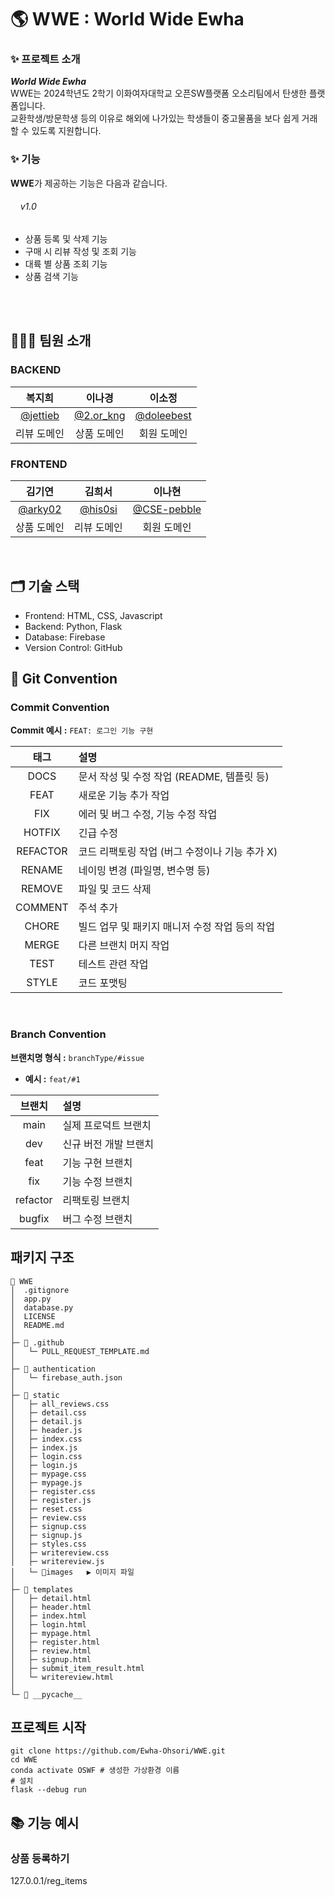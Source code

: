 # 🌎 WWE : World Wide Ewha

### ✨ 프로젝트 소개
_**World Wide Ewha**_<br>
WWE는 2024학년도 2학기 이화여자대학교 오픈SW플랫폼 오소리팀에서 탄생한 플랫폼입니다.<br>
교환학생/방문학생 등의 이유로 해외에 나가있는 학생들이 중고물품을 보다 쉽게 거래할 수 있도록 지원합니다.

### ✨ 기능
**WWE**가 제공하는 기능은 다음과 같습니다.
###### &nbsp;&nbsp;&nbsp;&nbsp;v1.0
- 상품 등록 및 삭제 기능
- 구매 시 리뷰 작성 및 조회 기능
- 대륙 별 상품 조회 기능
- 상품 검색 기능

<br>
<br>

## 🧑🏻‍💻 팀원 소개
### BACKEND
|     복지희     |     이나경     |     이소정     |
|:--------------:|:--------------:|:--------------:|
|     [@jettieb](https://github.com/jettieb)     |     [@2.or_kng](https://github.com/rinarina0429)     |     [@doleebest](https://github.com/doleebest)     |
| 리뷰 도메인 | 상품 도메인 | 회원 도메인 |

### FRONTEND
|     김기연     |     김희서     |     이나현     |
|:--------------:|:--------------:|:--------------:|
|     [@arky02](https://github.com/arky02)     |     [@his0si](https://github.com/his0si)     |     [@CSE-pebble](https://github.com/CSE-pebble)     |
| 상품 도메인 | 리뷰 도메인 | 회원 도메인 |

<br>

## 🗂 기술 스택
<!-- 버전 명시 -->
- Frontend: HTML, CSS, Javascript
- Backend: Python, Flask
- Database: Firebase
- Version Control: GitHub

<!-- ## 아키텍처 -->


## 📝 Git Convention

### Commit Convention
**Commit 예시 :**
`FEAT: 로그인 기능 구현`

|    태그    | 설명                            |
|:--------:|:------------------------------|
|   DOCS   | 문서 작성 및 수정 작업 (README, 템플릿 등) |
|   FEAT   | 새로운 기능 추가 작업                  |
|   FIX    | 에러 및 버그 수정, 기능 수정 작업          |
|  HOTFIX  | 긴급 수정                         |
| REFACTOR | 코드 리팩토링 작업 (버그 수정이나 기능 추가 X)  |
|  RENAME  | 네이밍 변경 (파일명, 변수명 등)           |
|  REMOVE  | 파일 및 코드 삭제                    |
| COMMENT  | 주석 추가                         |
|  CHORE   | 빌드 업무 및 패키지 매니저 수정 작업 등의 작업   |
|  MERGE   | 다른 브랜치 머지 작업                  |
|   TEST   | 테스트 관련 작업                     |
|  STYLE   | 코드 포맷팅                        |

<br>

### Branch Convention

**브랜치명 형식 :** `branchType/#issue`

- **예시 :** `feat/#1`

|   브랜치    | 설명           |
|:--------:|:-------------|
|   main   | 실제 프로덕트 브랜치  |
|   dev    | 신규 버전 개발 브랜치 |
|   feat   | 기능 구현 브랜치    |
|   fix    | 기능 수정 브랜치    |
| refactor | 리팩토링 브랜치     |
|  bugfix  | 버그 수정 브랜치    |

## 패키지 구조
```
📂 WWE
│  .gitignore
│  app.py
│  database.py
│  LICENSE
│  README.md
│  
├─ 📂 .github
│   └─ PULL_REQUEST_TEMPLATE.md
│
├─ 📂 authentication
│   └─ firebase_auth.json
│
├─ 📂 static
│   ├─ all_reviews.css
│   ├─ detail.css
│   ├─ detail.js
│   ├─ header.js
│   ├─ index.css
│   ├─ index.js
│   ├─ login.css
│   ├─ login.js
│   ├─ mypage.css
│   ├─ mypage.js
│   ├─ register.css
│   ├─ register.js
│   ├─ reset.css
│   ├─ review.css
│   ├─ signup.css
│   ├─ signup.js
│   ├─ styles.css
│   ├─ writereview.css
│   ├─ writereview.js
│   └─ 📂images   ▶️ 이미지 파일
│
├─ 📂 templates
│   ├─ detail.html
│   ├─ header.html
│   ├─ index.html
│   ├─ login.html
│   ├─ mypage.html
│   ├─ register.html
│   ├─ review.html
│   ├─ signup.html
│   ├─ submit_item_result.html
│   └─ writereview.html
│
└─ 📂 __pycache__
```

## 프로젝트 시작
```
git clone https://github.com/Ewha-Ohsori/WWE.git
cd WWE
conda activate OSWF # 생성한 가상환경 이름
# 설치
flask --debug run
```
## 📚 기능 예시
### 상품 등록하기  
127.0.0.1/reg_items
